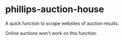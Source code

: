 # phillips-auction-house

A quick function to scrape websites of auction results.

Online auctions won't work on this function.
